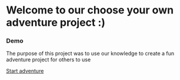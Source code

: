 # Welcome to our choose your own adventure project :)

### Demo 

The purpose of this project was to use our knowledge to create a fun adventure project for others to use

[Start adventure](situations/Start.md)